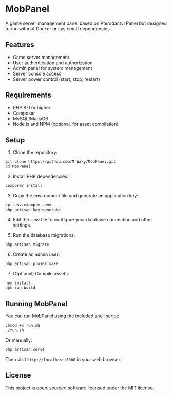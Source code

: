 # MobPanel

A game server management panel based on Pterodactyl Panel but designed to run without Docker or systemctl dependencies.

## Features

- Game server management
- User authentication and authorization
- Admin panel for system management
- Server console access
- Server power control (start, stop, restart)

## Requirements

- PHP 8.0 or higher
- Composer
- MySQL/MariaDB
- Node.js and NPM (optional, for asset compilation)

## Setup

1. Clone the repository:

```bash
git clone https://github.com/MrWaky/MobPanel.git
cd MobPanel
```

2. Install PHP dependencies:

```bash
composer install
```

3. Copy the environment file and generate an application key:

```bash
cp .env.example .env
php artisan key:generate
```

4. Edit the `.env` file to configure your database connection and other settings.

5. Run the database migrations:

```bash
php artisan migrate
```

6. Create an admin user:

```bash
php artisan p:user:make
```

7. (Optional) Compile assets:

```bash
npm install
npm run build
```

## Running MobPanel

You can run MobPanel using the included shell script:

```bash
chmod +x run.sh
./run.sh
```

Or manually:

```bash
php artisan serve
```

Then visit `http://localhost:8000` in your web browser.

## License

This project is open-sourced software licensed under the [MIT license](https://opensource.org/licenses/MIT).
